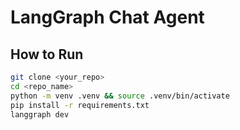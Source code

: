 # LangGraph Chat Agent

## How to Run 
```bash
git clone <your_repo>
cd <repo_name>
python -m venv .venv && source .venv/bin/activate
pip install -r requirements.txt
langgraph dev
